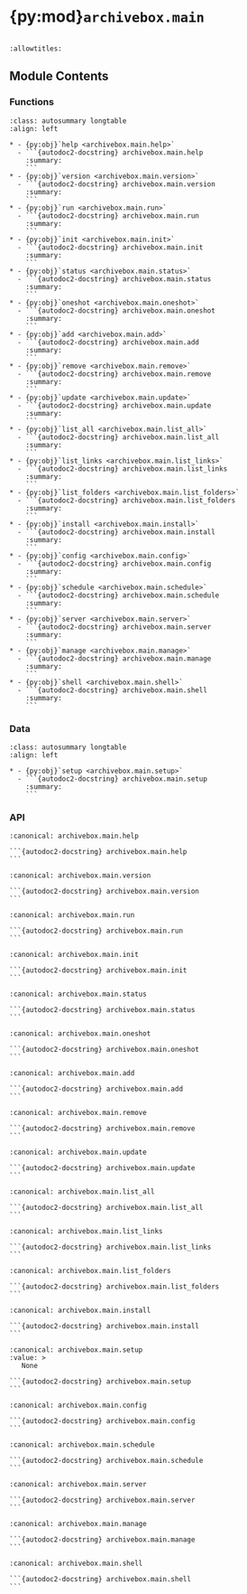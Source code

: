 # {py:mod}`archivebox.main`

```{py:module} archivebox.main
```

```{autodoc2-docstring} archivebox.main
:allowtitles:
```

## Module Contents

### Functions

````{list-table}
:class: autosummary longtable
:align: left

* - {py:obj}`help <archivebox.main.help>`
  - ```{autodoc2-docstring} archivebox.main.help
    :summary:
    ```
* - {py:obj}`version <archivebox.main.version>`
  - ```{autodoc2-docstring} archivebox.main.version
    :summary:
    ```
* - {py:obj}`run <archivebox.main.run>`
  - ```{autodoc2-docstring} archivebox.main.run
    :summary:
    ```
* - {py:obj}`init <archivebox.main.init>`
  - ```{autodoc2-docstring} archivebox.main.init
    :summary:
    ```
* - {py:obj}`status <archivebox.main.status>`
  - ```{autodoc2-docstring} archivebox.main.status
    :summary:
    ```
* - {py:obj}`oneshot <archivebox.main.oneshot>`
  - ```{autodoc2-docstring} archivebox.main.oneshot
    :summary:
    ```
* - {py:obj}`add <archivebox.main.add>`
  - ```{autodoc2-docstring} archivebox.main.add
    :summary:
    ```
* - {py:obj}`remove <archivebox.main.remove>`
  - ```{autodoc2-docstring} archivebox.main.remove
    :summary:
    ```
* - {py:obj}`update <archivebox.main.update>`
  - ```{autodoc2-docstring} archivebox.main.update
    :summary:
    ```
* - {py:obj}`list_all <archivebox.main.list_all>`
  - ```{autodoc2-docstring} archivebox.main.list_all
    :summary:
    ```
* - {py:obj}`list_links <archivebox.main.list_links>`
  - ```{autodoc2-docstring} archivebox.main.list_links
    :summary:
    ```
* - {py:obj}`list_folders <archivebox.main.list_folders>`
  - ```{autodoc2-docstring} archivebox.main.list_folders
    :summary:
    ```
* - {py:obj}`install <archivebox.main.install>`
  - ```{autodoc2-docstring} archivebox.main.install
    :summary:
    ```
* - {py:obj}`config <archivebox.main.config>`
  - ```{autodoc2-docstring} archivebox.main.config
    :summary:
    ```
* - {py:obj}`schedule <archivebox.main.schedule>`
  - ```{autodoc2-docstring} archivebox.main.schedule
    :summary:
    ```
* - {py:obj}`server <archivebox.main.server>`
  - ```{autodoc2-docstring} archivebox.main.server
    :summary:
    ```
* - {py:obj}`manage <archivebox.main.manage>`
  - ```{autodoc2-docstring} archivebox.main.manage
    :summary:
    ```
* - {py:obj}`shell <archivebox.main.shell>`
  - ```{autodoc2-docstring} archivebox.main.shell
    :summary:
    ```
````

### Data

````{list-table}
:class: autosummary longtable
:align: left

* - {py:obj}`setup <archivebox.main.setup>`
  - ```{autodoc2-docstring} archivebox.main.setup
    :summary:
    ```
````

### API

````{py:function} help(out_dir: pathlib.Path = DATA_DIR) -> None
:canonical: archivebox.main.help

```{autodoc2-docstring} archivebox.main.help
```
````

````{py:function} version(quiet: bool = False, out_dir: pathlib.Path = DATA_DIR, binproviders: typing.Optional[typing.List[str]] = None, binaries: typing.Optional[typing.List[str]] = None) -> None
:canonical: archivebox.main.version

```{autodoc2-docstring} archivebox.main.version
```
````

````{py:function} run(subcommand: str, subcommand_args: typing.Optional[typing.List[str]], stdin: typing.Optional[typing.IO] = None, out_dir: pathlib.Path = DATA_DIR) -> None
:canonical: archivebox.main.run

```{autodoc2-docstring} archivebox.main.run
```
````

````{py:function} init(force: bool = False, quick: bool = False, install: bool = False, out_dir: pathlib.Path = DATA_DIR) -> None
:canonical: archivebox.main.init

```{autodoc2-docstring} archivebox.main.init
```
````

````{py:function} status(out_dir: pathlib.Path = DATA_DIR) -> None
:canonical: archivebox.main.status

```{autodoc2-docstring} archivebox.main.status
```
````

````{py:function} oneshot(url: str, extractors: str = '', out_dir: pathlib.Path = DATA_DIR, created_by_id: int | None = None) -> typing.List[archivebox.index.schema.Link]
:canonical: archivebox.main.oneshot

```{autodoc2-docstring} archivebox.main.oneshot
```
````

````{py:function} add(urls: typing.Union[str, typing.List[str]], tag: str = '', depth: int = 0, update: bool = not ARCHIVING_CONFIG.ONLY_NEW, update_all: bool = False, index_only: bool = False, overwrite: bool = False, init: bool = False, extractors: str = '', parser: str = 'auto', created_by_id: int | None = None, out_dir: pathlib.Path = DATA_DIR) -> typing.List[archivebox.index.schema.Link]
:canonical: archivebox.main.add

```{autodoc2-docstring} archivebox.main.add
```
````

````{py:function} remove(filter_str: typing.Optional[str] = None, filter_patterns: typing.Optional[typing.List[str]] = None, filter_type: str = 'exact', snapshots: typing.Optional[django.db.models.QuerySet] = None, after: typing.Optional[float] = None, before: typing.Optional[float] = None, yes: bool = False, delete: bool = False, out_dir: pathlib.Path = DATA_DIR) -> typing.List[archivebox.index.schema.Link]
:canonical: archivebox.main.remove

```{autodoc2-docstring} archivebox.main.remove
```
````

````{py:function} update(resume: typing.Optional[float] = None, only_new: bool = ARCHIVING_CONFIG.ONLY_NEW, index_only: bool = False, overwrite: bool = False, filter_patterns_str: typing.Optional[str] = None, filter_patterns: typing.Optional[typing.List[str]] = None, filter_type: typing.Optional[str] = None, status: typing.Optional[str] = None, after: typing.Optional[str] = None, before: typing.Optional[str] = None, extractors: str = '', out_dir: pathlib.Path = DATA_DIR) -> typing.List[archivebox.index.schema.Link]
:canonical: archivebox.main.update

```{autodoc2-docstring} archivebox.main.update
```
````

````{py:function} list_all(filter_patterns_str: typing.Optional[str] = None, filter_patterns: typing.Optional[typing.List[str]] = None, filter_type: str = 'exact', status: typing.Optional[str] = None, after: typing.Optional[float] = None, before: typing.Optional[float] = None, sort: typing.Optional[str] = None, csv: typing.Optional[str] = None, json: bool = False, html: bool = False, with_headers: bool = False, out_dir: pathlib.Path = DATA_DIR)
:canonical: archivebox.main.list_all

```{autodoc2-docstring} archivebox.main.list_all
```
````

````{py:function} list_links(snapshots: typing.Optional[django.db.models.QuerySet] = None, filter_patterns: typing.Optional[typing.List[str]] = None, filter_type: str = 'exact', after: typing.Optional[float] = None, before: typing.Optional[float] = None, out_dir: pathlib.Path = DATA_DIR) -> typing.Iterable[archivebox.index.schema.Link]
:canonical: archivebox.main.list_links

```{autodoc2-docstring} archivebox.main.list_links
```
````

````{py:function} list_folders(links: typing.List[archivebox.index.schema.Link], status: str, out_dir: pathlib.Path = DATA_DIR) -> typing.Dict[str, typing.Optional[archivebox.index.schema.Link]]
:canonical: archivebox.main.list_folders

```{autodoc2-docstring} archivebox.main.list_folders
```
````

````{py:function} install(out_dir: pathlib.Path = DATA_DIR, binproviders: typing.Optional[typing.List[str]] = None, binaries: typing.Optional[typing.List[str]] = None, dry_run: bool = False) -> None
:canonical: archivebox.main.install

```{autodoc2-docstring} archivebox.main.install
```
````

````{py:data} setup
:canonical: archivebox.main.setup
:value: >
   None

```{autodoc2-docstring} archivebox.main.setup
```

````

````{py:function} config(config_options_str: typing.Optional[str] = None, config_options: typing.Optional[typing.List[str]] = None, get: bool = False, set: bool = False, search: bool = False, reset: bool = False, out_dir: pathlib.Path = DATA_DIR) -> None
:canonical: archivebox.main.config

```{autodoc2-docstring} archivebox.main.config
```
````

````{py:function} schedule(add: bool = False, show: bool = False, clear: bool = False, foreground: bool = False, run_all: bool = False, quiet: bool = False, every: typing.Optional[str] = None, tag: str = '', depth: int = 0, overwrite: bool = False, update: bool = not ARCHIVING_CONFIG.ONLY_NEW, import_path: typing.Optional[str] = None, out_dir: pathlib.Path = DATA_DIR)
:canonical: archivebox.main.schedule

```{autodoc2-docstring} archivebox.main.schedule
```
````

````{py:function} server(runserver_args: typing.Optional[typing.List[str]] = None, reload: bool = False, debug: bool = False, init: bool = False, quick_init: bool = False, createsuperuser: bool = False, daemonize: bool = False, out_dir: pathlib.Path = DATA_DIR) -> None
:canonical: archivebox.main.server

```{autodoc2-docstring} archivebox.main.server
```
````

````{py:function} manage(args: typing.Optional[typing.List[str]] = None, out_dir: pathlib.Path = DATA_DIR) -> None
:canonical: archivebox.main.manage

```{autodoc2-docstring} archivebox.main.manage
```
````

````{py:function} shell(out_dir: pathlib.Path = DATA_DIR) -> None
:canonical: archivebox.main.shell

```{autodoc2-docstring} archivebox.main.shell
```
````
